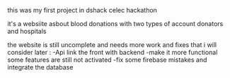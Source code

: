 this was my first project in dshack celec hackathon 

it's a websiite asbout blood donations with two types of account donators and hospitals 

the website is still uncomplete and needs more work and fixes that i will consider later :
-Api link the front with backend 
-make it more functional some features are still not activated 
-fix some firebase mistakes and integrate the database 

